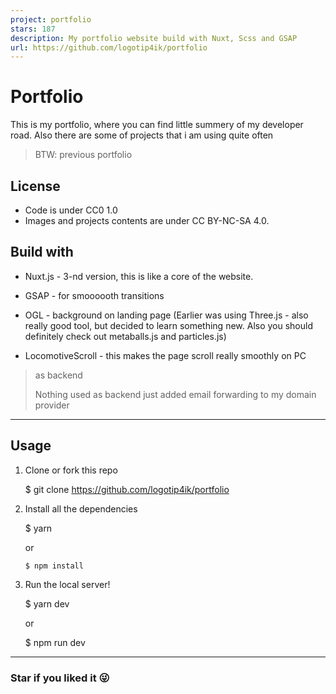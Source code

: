 ```yaml
---
project: portfolio
stars: 187
description: My portfolio website build with Nuxt, Scss and GSAP
url: https://github.com/logotip4ik/portfolio
---
```


Portfolio
=========

This is my portfolio, where you can find little summery of my developer road. Also there are some of projects that i am using quite often

> BTW: previous portfolio

License
-------

-   Code is under CC0 1.0
-   Images and projects contents are under CC BY-NC-SA 4.0.

Build with
----------

-   Nuxt.js - 3-nd version, this is like a core of the website.
    
-   GSAP - for smoooooth transitions
    
-   OGL - background on landing page (Earlier was using Three.js - also really good tool, but decided to learn something new. Also you should definitely check out metaballs.js and particles.js)
    
-   LocomotiveScroll - this makes the page scroll really smoothly on PC
    

> as backend
> 
> Nothing used as backend just added email forwarding to my domain provider

* * *

Usage
-----

1.  Clone or fork this repo
    
    $ git clone https://github.com/logotip4ik/portfolio
    
2.  Install all the dependencies
    
    $ yarn
    
    or
    
    ```
    $ npm install
    ```
    
3.  Run the local server!
    
    $ yarn dev
    
    or
    
    $ npm run dev
    

* * *

### Star if you liked it 😜
